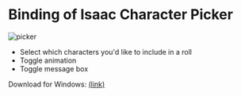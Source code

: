Binding of Isaac Character Picker
===================
![picker](https://cloud.githubusercontent.com/assets/7068754/8613184/dad85f70-26d3-11e5-82ff-e87c89072608.png)

- Select which characters you'd like to include in a roll
- Toggle animation
- Toggle message box

Download for Windows: [(link)](https://github.com/jblakeLincoln/isaac-character-picker/releases/download/v0.1/win32-IsaacCharacterPicker.zip "Win32Release")